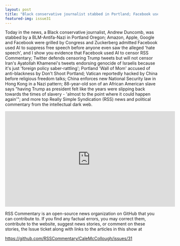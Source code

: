 ```yaml
---
layout: post
title: "Black conservative journalist stabbed in Portland; Facebook uses AI to suppress free speech and RSN."
featured-img: issue31
---
```


Today in the news, a Black conservative journalist, Andrew Duncomb, was stabbed by a BLM-Antifa-Nazi in Portland Oregon; Amazon, Apple, Google and Facebook were grilled by Congress and Zuckerberg admitted Facebook used AI to suppress free speech before anyone even saw the alleged 'hate speech', and I show you evidence that Facebook used AI to censor RSS Commentary; Twitter defends censoring Trump tweets but will not censor Iran's Ayatollah Khamenei's tweets endorsing genocide of Israelis because it's just 'foreign policy saber-rattling'; Portland 'Wall of Mom' accused of anti-blackness by Don't Shoot Portland; Vatican reportedly hacked by China before religious freedom talks; China enforces new National Security law in Hong Kong in a Nazi pattern; 88-year-old son of an African American slave says "having Trump as president felt like the years were slipping back towards the times of slavery - 'almost to the point where it could happen again'"; and more top Really Simple Syndication (RSS) news and political commentary from the intellectual dark web.

<iframe width="560" height="315" src="https://www.youtube.com/embed/NrePXKDAd6k" frameborder="0" allow="accelerometer; autoplay; encrypted-media; gyroscope; picture-in-picture" allowfullscreen></iframe>

RSS Commentary is an open-source news organization on GitHub that you can contribute to. If you find any factual errors, you may correct them, contribute to the website, suggest news stories, or comment on these stories, the Issue ticket along with links to the articles in this show at 

<https://github.com/RSSCommentary/CaleMcCollough/issues/31>
